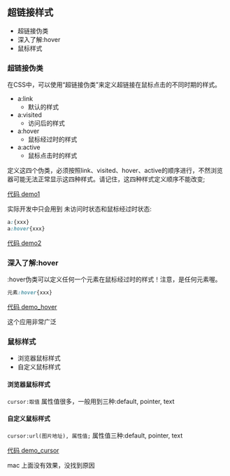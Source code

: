 ## 超链接样式


- 超链接伪类
- 深入了解:hover
- 鼠标样式

### 超链接伪类

在CSS中，可以使用“超链接伪类”来定义超链接在鼠标点击的不同时期的样式。

- a:link
  - 默认的样式
- a:visited
  - 访问后的样式
- a:hover
  - 鼠标经过时的样式
- a:active
  - 鼠标点击时的样式

定义这四个伪类，必须按照link、visited、hover、active的顺序进行，不然浏览器可能无法正常显示这四种样式。请记住，这四种样式定义顺序不能改变;

[代码 demo1](../../css_part/hyperlink_style/demo1.html)

实际开发中只会用到 未访问时状态和鼠标经过时状态:
```css
a:{xxx}
a:hover{xxx}
```
[代码 demo2](../../css_part/hyperlink_style/demo2.html)


### 深入了解:hover

:hover伪类可以定义任何一个元素在鼠标经过时的样式！注意，是任何元素喔。

```css
元素:hover{xxx}
```
[代码 demo_hover](../../css_part/hyperlink_style/demo_hover.html)

这个应用非常广泛

### 鼠标样式
- 浏览器鼠标样式
- 自定义鼠标样式

#### 浏览器鼠标样式
``cursor:取值``
属性值很多，一般用到三种:default, pointer, text
#### 自定义鼠标样式
``cursor:url(图片地址), 属性值;``
属性值三种:default, pointer, text

[代码 demo_cursor](../../css_part/hyperlink_style/demo_cursor.html)

mac 上面没有效果，没找到原因
